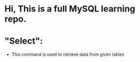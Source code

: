 # Hi, This is a full MySQL learning repo.

# "Select":
- This command is used to retrieve data from given tables
  
